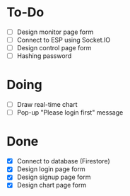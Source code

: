 # To-Do
- [ ] Design monitor page form
- [ ] Connect to ESP using Socket.IO
- [ ] Design control page form
- [ ] Hashing password
# Doing
- [ ] Draw real-time chart
- [ ] Pop-up "Please login first" message
# Done
- [x] Connect to database (Firestore)
- [x] Design login page form
- [x] Design signup page form
- [x] Design chart page form